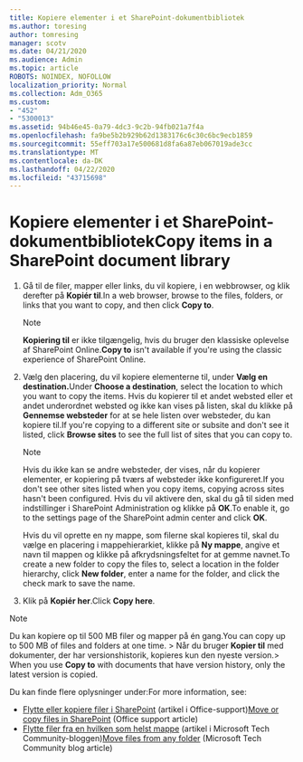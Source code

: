 ```yaml
---
title: Kopiere elementer i et SharePoint-dokumentbibliotek
ms.author: toresing
author: tomresing
manager: scotv
ms.date: 04/21/2020
ms.audience: Admin
ms.topic: article
ROBOTS: NOINDEX, NOFOLLOW
localization_priority: Normal
ms.collection: Adm_O365
ms.custom:
- "452"
- "5300013"
ms.assetid: 94b46e45-0a79-4dc3-9c2b-94fb021a7f4a
ms.openlocfilehash: fa9be5b2b929b62d1383176c6c30c6bc9ecb1859
ms.sourcegitcommit: 55eff703a17e500681d8fa6a87eb067019ade3cc
ms.translationtype: MT
ms.contentlocale: da-DK
ms.lasthandoff: 04/22/2020
ms.locfileid: "43715698"
---
```

# <a name="copy-items-in-a-sharepoint-document-library"></a><span data-ttu-id="bdfc9-102">Kopiere elementer i et SharePoint-dokumentbibliotek</span><span class="sxs-lookup"><span data-stu-id="bdfc9-102">Copy items in a SharePoint document library</span></span>

1. <span data-ttu-id="bdfc9-103">Gå til de filer, mapper eller links, du vil kopiere, i en webbrowser, og klik derefter på **Kopiér til**.</span><span class="sxs-lookup"><span data-stu-id="bdfc9-103">In a web browser, browse to the files, folders, or links that you want to copy, and then click **Copy to**.</span></span>

    > [!NOTE]
    > <span data-ttu-id="bdfc9-104">**Kopiering til** er ikke tilgængelig, hvis du bruger den klassiske oplevelse af SharePoint Online.</span><span class="sxs-lookup"><span data-stu-id="bdfc9-104">**Copy to** isn't available if you're using the classic experience of SharePoint Online.</span></span>
  
2. <span data-ttu-id="bdfc9-105">Vælg den placering, du vil kopiere elementerne til, under **Vælg en destination.**</span><span class="sxs-lookup"><span data-stu-id="bdfc9-105">Under **Choose a destination**, select the location to which you want to copy the items.</span></span> <span data-ttu-id="bdfc9-106">Hvis du kopierer til et andet websted eller et andet underordnet websted og ikke kan vises på listen, skal du klikke på **Gennemse websteder** for at se hele listen over websteder, du kan kopiere til.</span><span class="sxs-lookup"><span data-stu-id="bdfc9-106">If you're copying to a different site or subsite and don't see it listed, click **Browse sites** to see the full list of sites that you can copy to.</span></span>

    > [!NOTE]
    > <span data-ttu-id="bdfc9-107">Hvis du ikke kan se andre websteder, der vises, når du kopierer elementer, er kopiering på tværs af websteder ikke konfigureret.</span><span class="sxs-lookup"><span data-stu-id="bdfc9-107">If you don't see other sites listed when you copy items, copying across sites hasn't been configured.</span></span> <span data-ttu-id="bdfc9-108">Hvis du vil aktivere den, skal du gå til siden med indstillinger i SharePoint Administration og klikke på **OK**.</span><span class="sxs-lookup"><span data-stu-id="bdfc9-108">To enable it, go to the settings page of the SharePoint admin center and click **OK**.</span></span>
  
    <span data-ttu-id="bdfc9-109">Hvis du vil oprette en ny mappe, som filerne skal kopieres til, skal du vælge en placering i mappehierarkiet, klikke på **Ny mappe**, angive et navn til mappen og klikke på afkrydsningsfeltet for at gemme navnet.</span><span class="sxs-lookup"><span data-stu-id="bdfc9-109">To create a new folder to copy the files to, select a location in the folder hierarchy, click **New folder**, enter a name for the folder, and click the check mark to save the name.</span></span>

3. <span data-ttu-id="bdfc9-110">Klik på **Kopiér her**.</span><span class="sxs-lookup"><span data-stu-id="bdfc9-110">Click **Copy here**.</span></span>

> [!NOTE]
> <span data-ttu-id="bdfc9-111">Du kan kopiere op til 500 MB filer og mapper på én gang.</span><span class="sxs-lookup"><span data-stu-id="bdfc9-111">You can copy up to 500 MB of files and folders at one time.</span></span> <span data-ttu-id="bdfc9-112">> Når du bruger **Kopier til** med dokumenter, der har versionshistorik, kopieres kun den nyeste version.</span><span class="sxs-lookup"><span data-stu-id="bdfc9-112">>  When you use **Copy to** with documents that have version history, only the latest version is copied.</span></span>
  
<span data-ttu-id="bdfc9-113">Du kan finde flere oplysninger under:</span><span class="sxs-lookup"><span data-stu-id="bdfc9-113">For more information, see:</span></span>

 - <span data-ttu-id="bdfc9-114">[Flytte eller kopiere filer i SharePoint](https://support.office.com/article/move-or-copy-files-in-sharepoint-00e2f483-4df3-46be-a861-1f5f0c1a87bc) (artikel i Office-support)</span><span class="sxs-lookup"><span data-stu-id="bdfc9-114">[Move or copy files in SharePoint](https://support.office.com/article/move-or-copy-files-in-sharepoint-00e2f483-4df3-46be-a861-1f5f0c1a87bc) (Office support article)</span></span>
 - <span data-ttu-id="bdfc9-115">[Flytte filer fra en hvilken som helst mappe](https://techcommunity.microsoft.com/t5/Microsoft-SharePoint-Blog/Now-move-files-anywhere-in-Office-365-SharePoint-and-OneDrive/ba-p/146973) (artikel i Microsoft Tech Community-bloggen)</span><span class="sxs-lookup"><span data-stu-id="bdfc9-115">[Move files from any folder](https://techcommunity.microsoft.com/t5/Microsoft-SharePoint-Blog/Now-move-files-anywhere-in-Office-365-SharePoint-and-OneDrive/ba-p/146973) (Microsoft Tech Community blog article)</span></span>   